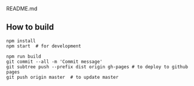 README.md


How to build 
---

```
npm install
npm start  # for development

npm run build
git commit --all -m 'Commit message'
git subtree push --prefix dist origin gh-pages # to deploy to github pages
git push origin master  # to update master

```